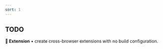 ```yaml
---
sort: 1
---
```

TODO
---

**🧩 Extension** • create cross-browser extensions with no build configuration.
